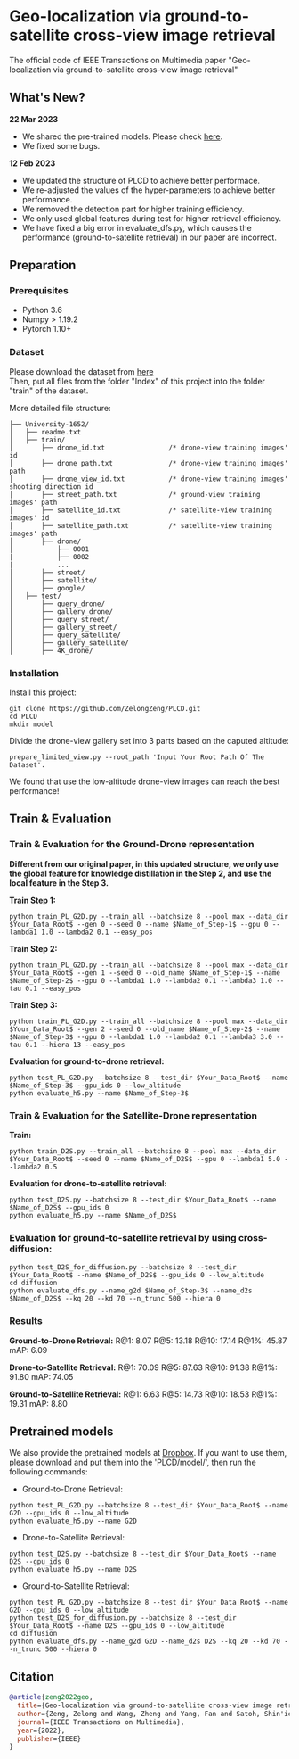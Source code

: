 # Geo-localization via ground-to-satellite cross-view image retrieval  
The official code of IEEE Transactions on Multimedia paper "Geo-localization via ground-to-satellite cross-view image retrieval"  
  
## What's New?  
**22 Mar 2023**  
- We shared the pre-trained models.   Please check [here](#pretrained-models). 
- We fixed some bugs. 

**12 Feb 2023**  
- We updated the structure of PLCD to achieve better performace.  
- We re-adjusted the values of the hyper-parameters to achieve better performance.  
- We removed the detection part for higher training efficiency.  
- We only used global features during test for higher retrieval efficiency.  
- We have fixed a big error in evaluate_dfs.py, which causes the performance (ground-to-satellite retrieval) in our paper are incorrect.  
  
## Preparation  
  
### Prerequisites  
  
- Python 3.6  
- Numpy > 1.19.2  
- Pytorch 1.10+  
  
### Dataset  
  
Please download the dataset from [here](https://github.com/layumi/University1652-Baseline)  
Then, put all files from the folder "Index" of this project into the folder "train" of the dataset.  
  
More detailed file structure:  
```  
├── University-1652/  
│   ├── readme.txt  
│   ├── train/  
│       ├── drone_id.txt                /* drone-view training images' id  
│       ├── drone_path.txt              /* drone-view training images' path  
│       ├── drone_view_id.txt           /* drone-view training images' shooting direction id  
│       ├── street_path.txt             /* ground-view training images' path  
│       ├── satellite_id.txt            /* satellite-view training images' id  
│       ├── satellite_path.txt          /* satellite-view training images' path  
│       ├── drone/  
│           ├── 0001  
|           ├── 0002  
|           ...  
│       ├── street/  
│       ├── satellite/  
│       ├── google/  
│   ├── test/  
│       ├── query_drone/  
│       ├── gallery_drone/  
│       ├── query_street/  
│       ├── gallery_street/  
│       ├── query_satellite/  
│       ├── gallery_satellite/  
│       ├── 4K_drone/  
```  
  
### Installation  
Install this project:  
```  
git clone https://github.com/ZelongZeng/PLCD.git  
cd PLCD  
mkdir model  
```  
  
Divide the drone-view gallery set into 3 parts based on the caputed altitude:  
```  
prepare_limited_view.py --root_path 'Input Your Root Path Of The Dataset'.  
```  
  
We found that use the low-altitude drone-view images can reach the best performance!  
  
## Train & Evaluation  
### Train & Evaluation for the Ground-Drone representation  
**Different from our original paper, in this updated structure, we only use the global feature for knowledge distillation in the Step 2, and use the local feature in the Step 3.**  
  
**Train Step 1:**  
```  
python train_PL_G2D.py --train_all --batchsize 8 --pool max --data_dir $Your_Data_Root$ --gen 0 --seed 0 --name $Name_of_Step-1$ --gpu 0 --lambda1 1.0 --lambda2 0.1 --easy_pos  
```  
  
**Train Step 2:**  
```  
python train_PL_G2D.py --train_all --batchsize 8 --pool max --data_dir $Your_Data_Root$ --gen 1 --seed 0 --old_name $Name_of_Step-1$ --name $Name_of_Step-2$ --gpu 0 --lambda1 1.0 --lambda2 0.1 --lambda3 1.0 --tau 0.1 --easy_pos  
```  
  
**Train Step 3:**  
```  
python train_PL_G2D.py --train_all --batchsize 8 --pool max --data_dir $Your_Data_Root$ --gen 2 --seed 0 --old_name $Name_of_Step-2$ --name $Name_of_Step-3$ --gpu 0 --lambda1 1.0 --lambda2 0.1 --lambda3 3.0 --tau 0.1 --hiera 13 --easy_pos  
```  
  
**Evaluation for ground-to-drone retrieval:**  
 ```  
python test_PL_G2D.py --batchsize 8 --test_dir $Your_Data_Root$ --name $Name_of_Step-3$ --gpu_ids 0 --low_altitude 
python evaluate_h5.py --name $Name_of_Step-3$  
```  
  
### Train & Evaluation for the Satellite-Drone representation  
  
**Train:**  
```  
python train_D2S.py --train_all --batchsize 8 --pool max --data_dir $Your_Data_Root$ --seed 0 --name $Name_of_D2S$ --gpu 0 --lambda1 5.0 --lambda2 0.5  
```  
  
**Evaluation for drone-to-satellite retrieval:**  
 ```  
python test_D2S.py --batchsize 8 --test_dir $Your_Data_Root$ --name $Name_of_D2S$ --gpu_ids 0  
python evaluate_h5.py --name $Name_of_D2S$  
```  
  
### Evaluation for ground-to-satellite retrieval by using cross-diffusion:  
```  
python test_D2S_for_diffusion.py --batchsize 8 --test_dir $Your_Data_Root$ --name $Name_of_D2S$ --gpu_ids 0 --low_altitude
cd diffusion  
python evaluate_dfs.py --name_g2d $Name_of_Step-3$ --name_d2s $Name_of_D2S$ --kq 20 --kd 70 --n_trunc 500 --hiera 0  
```  
  
### Results  
  
**Ground-to-Drone Retrieval:** R@1: 8.07 R@5: 13.18 R@10: 17.14 R@1%: 45.87 mAP: 6.09  
  
**Drone-to-Satellite Retrieval:** R@1: 70.09 R@5: 87.63 R@10: 91.38 R@1%: 91.80 mAP: 74.05  
  
**Ground-to-Satellite Retrieval:** R@1: 6.63 R@5: 14.73 R@10: 18.53 R@1%: 19.31 mAP: 8.80  
  
## Pretrained models
We also provide the pretrained models at [Dropbox](https://www.dropbox.com/sh/qtuecfcehkxaugq/AADgFFLfWikXhouFbvRxDCpfa?dl=0). 
If you want to use them, please download and put them into the 'PLCD/model/', then run the following commands: 

- Ground-to-Drone Retrieval:
```
python test_PL_G2D.py --batchsize 8 --test_dir $Your_Data_Root$ --name G2D --gpu_ids 0 --low_altitude 
python evaluate_h5.py --name G2D 
```
- Drone-to-Satellite Retrieval:
```
python test_D2S.py --batchsize 8 --test_dir $Your_Data_Root$ --name D2S --gpu_ids 0  
python evaluate_h5.py --name D2S  
```

- Ground-to-Satellite Retrieval:
```
python test_PL_G2D.py --batchsize 8 --test_dir $Your_Data_Root$ --name G2D --gpu_ids 0 --low_altitude 
python test_D2S_for_diffusion.py --batchsize 8 --test_dir $Your_Data_Root$ --name D2S --gpu_ids 0 --low_altitude
cd diffusion  
python evaluate_dfs.py --name_g2d G2D --name_d2s D2S --kq 20 --kd 70 --n_trunc 500 --hiera 0 
```
  
## Citation  
```bibtex  
@article{zeng2022geo,  
  title={Geo-localization via ground-to-satellite cross-view image retrieval},  
  author={Zeng, Zelong and Wang, Zheng and Yang, Fan and Satoh, Shin'ichi},  
  journal={IEEE Transactions on Multimedia},  
  year={2022},  
  publisher={IEEE}  
}  
```
